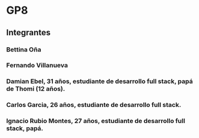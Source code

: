 # GP8 

## Integrantes

### Bettina Oña
### Fernando Villanueva
### Damian Ebel, 31 años, estudiante de desarrollo full stack, papá de Thomi (12 años).
### Carlos Garcia, 26 años, estudiante de desarrollo full stack.
### Ignacio Rubio Montes, 27 años, estudiante de desarrollo full stack, papá.

